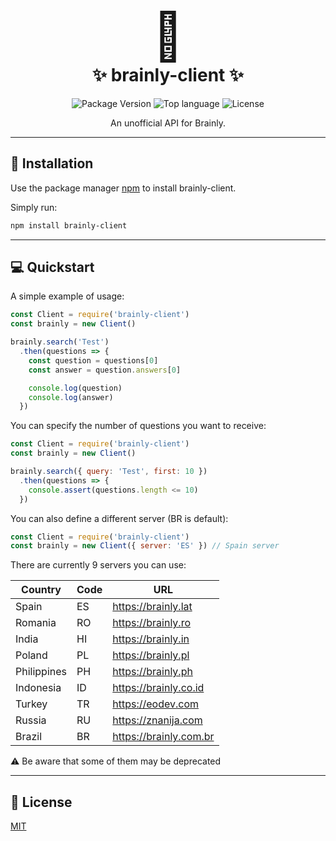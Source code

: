<h1 align="center"><span style="font-size:75px;">🧠</span><br>✨ brainly-client ✨</h1> 
<p align="center">
<img alt="Package Version" src="https://img.shields.io/github/package-json/v/luisbrandino/brainly-client?style=flat-square">
<img alt="Top language" src="https://img.shields.io/github/languages/top/luisbrandino/brainly-client?style=flat-square">
<img alt="License" src="https://img.shields.io/github/license/luisbrandino/brainly-client?style=flat-square">
</p>

<p align="center">An unofficial API for Brainly.</p>

<hr>

## 🚀 Installation

Use the package manager [npm](https://nodejs.org/en/download/) to install brainly-client.

Simply run:

```bash
npm install brainly-client
```

<hr>

## 💻 Quickstart

A simple example of usage:

```js
const Client = require('brainly-client')
const brainly = new Client()

brainly.search('Test')
  .then(questions => {
    const question = questions[0]
    const answer = question.answers[0]

    console.log(question)
    console.log(answer)
  })
```

You can specify the number of questions you want to receive:

```js
const Client = require('brainly-client')
const brainly = new Client()

brainly.search({ query: 'Test', first: 10 })
  .then(questions => {
    console.assert(questions.length <= 10)
  })
```

You can also define a different server (BR is default):

```js
const Client = require('brainly-client')
const brainly = new Client({ server: 'ES' }) // Spain server
```

There are currently 9 servers you can use:

| Country     | Code | URL                    |
|-------------|------|------------------------|
| Spain       | ES   | https://brainly.lat    |
| Romania     | RO   | https://brainly.ro     |
| India       | HI   | https://brainly.in     |
| Poland      | PL   | https://brainly.pl     |
| Philippines | PH   | https://brainly.ph     |
| Indonesia   | ID   | https://brainly.co.id  |
| Turkey      | TR   | https://eodev.com      |
| Russia      | RU   | https://znanija.com    |
| Brazil      | BR   | https://brainly.com.br |

⚠️ Be aware that some of them may be deprecated 

<hr>

## 📜 License

[MIT](https://choosealicense.com/licenses/mit/)